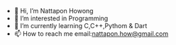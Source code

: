 - 👋 Hi, I’m Nattapon Howong
- 👀 I’m interested in Programming
- 🌱 I’m currently learning C,C++,Pythom & Dart
- 📫 How to reach me email:nattapon.how@gmail.com

<!---
Nattaponhow/Nattaponhow is a ✨ special ✨ repository because its `README.md` (this file) appears on your GitHub profile.
You can click the Preview link to take a look at your changes.
--->
